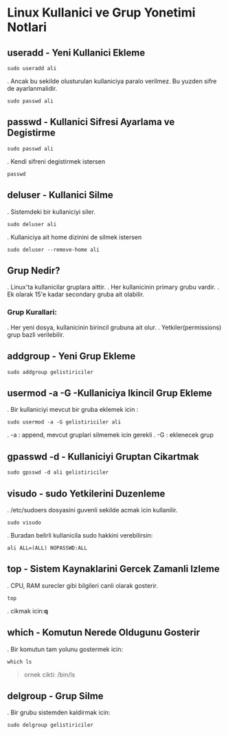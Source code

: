 # Linux Kullanici ve Grup Yonetimi Notlari

## useradd - Yeni Kullanici Ekleme
```
sudo useradd ali
```
. Ancak bu sekilde olusturulan kullaniciya paralo verilmez. Bu yuzden sifre de ayarlanmalidir.
```
sudo passwd ali
```

## passwd - Kullanici Sifresi Ayarlama ve Degistirme
```
sudo passwd ali
```
. Kendi sifreni degistirmek istersen 
```
passwd
```

## deluser - Kullanici Silme
. Sistemdeki bir kullaniciyi siler.
```
sudo deluser ali
```
. Kullaniciya ait home dizinini de silmek istersen
```
sudo deluser --remove-home ali
```

## Grup Nedir?
. Linux'ta kullanicilar gruplara aittir.
. Her kullanicinin primary grubu vardir.
. Ek olarak 15'e kadar secondary gruba ait olabilir.

### Grup Kurallari:
. Her yeni dosya, kullanicinin birincil grubuna ait olur.
. Yetkiler(permissions) grup bazli verilebilir.

## addgroup - Yeni Grup Ekleme
```
sudo addgroup gelistiriciler
```

## usermod -a -G -Kullaniciya Ikincil Grup Ekleme
. Bir kullaniciyi mevcut bir gruba eklemek icin :
```
sudo usermod -a -G gelistiriciler ali
```
. -a : append, mevcut gruplari silmemek icin gerekli
. -G : eklenecek grup

## gpasswd -d - Kullaniciyi Gruptan Cikartmak
```
sudo gpsswd -d ali gelistiriciler
```

## visudo - sudo Yetkilerini Duzenleme
. /etc/sudoers dosyasini guvenli sekilde acmak icin kullanilir.
```
sudo visudo
```
. Buradan belirli kullanicila sudo hakkini verebilirsin:
```
ali ALL=(ALL) NOPASSWD:ALL
```

## top - Sistem Kaynaklarini Gercek Zamanli Izleme
. CPU, RAM surecler gibi bilgileri canli olarak gosterir.
```
top
```
. cikmak icin:**q**

## which - Komutun Nerede Oldugunu Gosterir
. Bir komutun tam yolunu gostermek icin:
```
which ls
```
> ornek cikti: /bin/ls

## delgroup - Grup Silme
. Bir grubu sistemden kaldirmak icin:
```
sudo delgroup gelistiriciler
```
